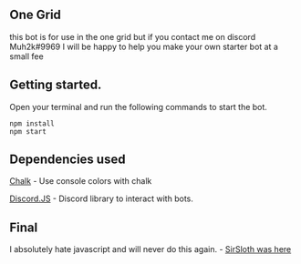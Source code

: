 ## One Grid
this bot is for use in the one grid but if you contact me on discord Muh2k#9969
I will be happy to help you make your own starter bot at a small fee

## Getting started.
Open your terminal and run the following commands to start the bot.

```
npm install
npm start
```

## Dependencies used
[Chalk](https://www.npmjs.com/package/chalk) - Use console colors with chalk

[Discord.JS](https://discord.js.org/) - Discord library to interact with bots.


## Final
I absolutely hate javascript and will never do this again. - [SirSloth was here](https://github.com/SlothsAreLazyTho)
